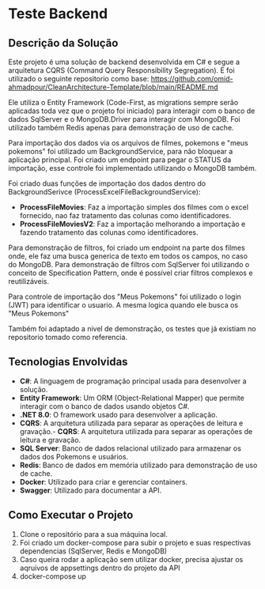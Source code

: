 # Teste Backend

## Descrição da Solução

Este projeto é uma solução de backend desenvolvida em C# e segue a arquitetura CQRS (Command Query Responsibility Segregation). E foi utilizado o seguinte repositorio como base: https://github.com/omid-ahmadpour/CleanArchitecture-Template/blob/main/README.md

Ele utiliza o Entity Framework (Code-First, as migrations sempre serão aplicadas toda vez que o projeto foi iniciado) para interagir com o banco de dados SqlServer e o MongoDB.Driver para interagir com MongoDB. Foi utilizado também Redis apenas para demonstração de uso de cache.

Para importação dos dados via os arquivos de filmes, pokemons e "meus pokemons" foi utilizado um BackgroundService, para não bloquear a aplicação principal. Foi criado um endpoint para pegar o STATUS da importação, esse controle foi implementado utilizando o MongoDB também.

Foi criado duas funções de importação dos dados dentro do BackgroundSerivce (ProcessExcelFileBackgroundService):
- **ProcessFileMovies**: Faz a importação simples dos filmes com o excel fornecido, nao faz tratamento das colunas como identificadores.
- **ProcessFileMoviesV2**: Faz a importação melhorando a importação e fazendo tratamento das colunas como identificadores.

Para demonstração de filtros, foi criado um endpoint na parte dos filmes onde, ele faz uma busca generica de texto em todos os campos, no caso do MongoDB.
Para demonstração de filtros com SqlServer foi utilizando o conceito de Specification Pattern, onde é possível criar filtros complexos e reutilizáveis.

Para controle de importação dos "Meus Pokemons" foi utilizado o login (JWT) para identificar o usuario. A mesma logica quando ele busca os "Meus Pokemons"

Também foi adaptado a nivel de demonstração, os testes que já existiam no repositorio tomado como referencia. 

## Tecnologias Envolvidas

- **C#**: A linguagem de programação principal usada para desenvolver a solução.
- **Entity Framework**: Um ORM (Object-Relational Mapper) que permite interagir com o banco de dados usando objetos C#.
- **.NET 8.0**: O framework usado para desenvolver a aplicação.
- **CQRS**: A arquitetura utilizada para separar as operações de leitura e gravação.- **CQRS**: A arquitetura utilizada para separar as operações de leitura e gravação.
- **SQL Server**: Banco de dados relacional utilizado para armazenar os dados dos Pokemons e usuários.
- **Redis**: Banco de dados em memória utilizado para demonstração de uso de cache.
- **Docker**: Utilizado para criar e gerenciar containers.
- **Swagger**: Utilizado para documentar a API.

## Como Executar o Projeto

1. Clone o repositório para a sua máquina local.
2. Foi criado um docker-compose para subir o projeto e suas respectivas dependencias (SqlServer, Redis e MongoDB)
3. Caso queira rodar a aplicação sem utilizar docker, precisa ajustar os aqruivos de appsettings dentro do projeto da API
4. docker-compose up 

